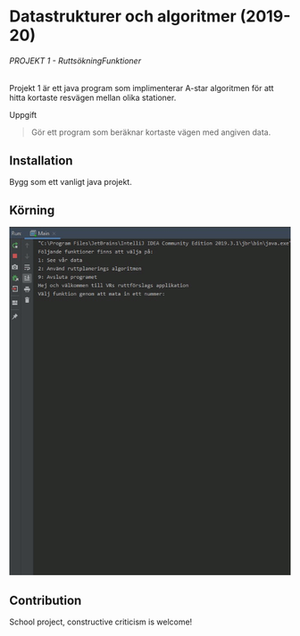 # Datastrukturer och algoritmer (2019-20)
###### PROJEKT 1 - RuttsökningFunktioner
Projekt 1 är ett java program som implimenterar A-star algoritmen för att hitta kortaste resvägen mellan olika stationer.

Uppgift
> Gör ett program som beräknar kortaste vägen med angiven data.

## Installation
Bygg som ett vanligt java projekt.

## Körning
![image of program running](images/program.gif)

## Contribution
School project, constructive criticism is welcome!

